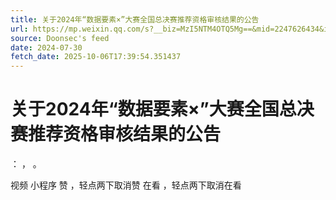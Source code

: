 ```yaml
---
title: 关于2024年“数据要素×”大赛全国总决赛推荐资格审核结果的公告
url: https://mp.weixin.qq.com/s?__biz=MzI5NTM4OTQ5Mg==&mid=2247626434&idx=2&sn=e73462744e8a784b7c3f166586e9b4dd
source: Doonsec's feed
date: 2024-07-30
fetch_date: 2025-10-06T17:39:54.351437
---
```


# 关于2024年“数据要素×”大赛全国总决赛推荐资格审核结果的公告

：
，
。

视频
小程序
赞
，轻点两下取消赞
在看
，轻点两下取消在看